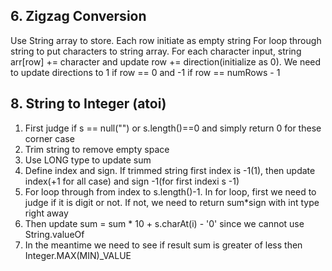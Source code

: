 ## 6. Zigzag Conversion
Use String array to store. Each row initiate as empty string
For loop through string to put characters to string array. For each character input, string arr[row] += character and update row += direction(initialize as 0). We need to update directions to 1 if row == 0 and -1 if row == numRows - 1

## 8. String to Integer (atoi)
1. First judge if s == null("") or s.length()==0 and simply return 0 for these corner case
2. Trim string to remove empty space
3. Use LONG type to update sum
4. Define index and sign. If trimmed string first index is -1(1), then update index(+1 for all case) and sign -1(for first indexi s -1)
5. For loop through from index to s.length()-1. In for loop, first we need to judge if it is digit or not. If not, we need to return sum*sign with int type right away
6. Then update sum = sum * 10 + s.charAt(i) - '0' since we cannot use String.valueOf
7. In the meantime we need to see if result sum is greater of less then Integer.MAX(MIN)_VALUE
